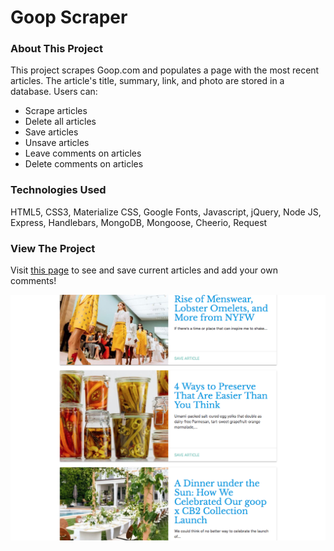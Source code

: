 # Goop Scraper

### About This Project
This project scrapes Goop.com and populates a page with the most recent articles. The article's title, summary, link, and photo are stored in a database. Users can:
* Scrape articles
* Delete all articles
* Save articles
* Unsave articles
* Leave comments on articles
* Delete comments on articles

### Technologies Used

HTML5, CSS3, Materialize CSS, Google Fonts, Javascript, jQuery, Node JS, Express, Handlebars, MongoDB, Mongoose, Cheerio, Request

### View The Project

Visit [this page](https://secure-spire-81671.herokuapp.com/) to see and save current articles and add your own comments!

<img src="./public/photos/app.png">